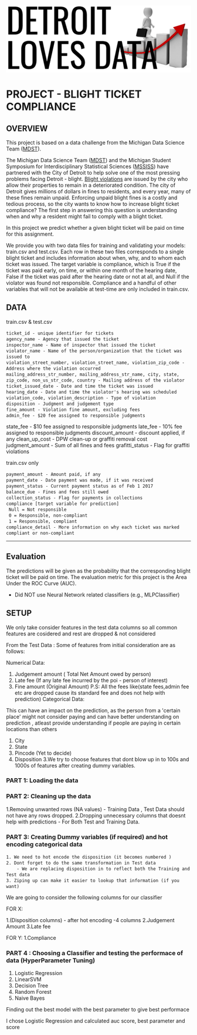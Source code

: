![](/Blight%20Ticket%20Compliance/images/detroit.png)


# PROJECT - BLIGHT TICKET COMPLIANCE

## OVERVIEW
This project is based on a data challenge from the Michigan Data Science Team ([MDST](http://midas.umich.edu/mdst/)). 

The Michigan Data Science Team ([MDST](http://midas.umich.edu/mdst/)) and the Michigan Student Symposium for Interdisciplinary Statistical Sciences ([MSSISS](https://sites.lsa.umich.edu/mssiss/)) have partnered with the City of Detroit to help solve one of the most pressing problems facing Detroit - blight. [Blight violations](http://www.detroitmi.gov/How-Do-I/Report/Blight-Complaint-FAQs) are issued by the city who allow their properties to remain in a deteriorated condition. The city of Detroit gives millions of dollars in fines to residents, and every year, many of these fines remain unpaid. Enforcing unpaid blight fines is a costly and tedious process, so the city wants to know how to increase blight ticket compliance?
The first step in answering this question is understanding when and why a resident might fail to comply with a blight ticket. 

In this project we predict whether a given blight ticket will be paid on time for this assignment.


We provide you with two data files for training and validating your models: train.csv and test.csv. Each row in these two files corresponds to a single blight ticket and includes information about when, why, and to whom each ticket was issued. The target variable is compliance, which is True if the ticket was paid early, on time, or within one month of the hearing date, False if the ticket was paid after the hearing date or not at all, and Null if the violator was found not responsible. Compliance and a handful of other variables that will not be available at test-time are only included in train.csv.

## DATA

train.csv & test.csv

    ticket_id - unique identifier for tickets
    agency_name - Agency that issued the ticket
    inspector_name - Name of inspector that issued the ticket
    violator_name - Name of the person/organization that the ticket was issued to
    violation_street_number, violation_street_name, violation_zip_code - Address where the violation occurred
    mailing_address_str_number, mailing_address_str_name, city, state, zip_code, non_us_str_code, country - Mailing address of the violator
    ticket_issued_date - Date and time the ticket was issued
    hearing_date - Date and time the violator's hearing was scheduled
    violation_code, violation_description - Type of violation
    disposition - Judgment and judgement type
    fine_amount - Violation fine amount, excluding fees
    admin_fee - $20 fee assigned to responsible judgments
state_fee - $10 fee assigned to responsible judgments
    late_fee - 10% fee assigned to responsible judgments
    discount_amount - discount applied, if any
    clean_up_cost - DPW clean-up or graffiti removal cost
    judgment_amount - Sum of all fines and fees
    grafitti_status - Flag for graffiti violations
    
train.csv only

    payment_amount - Amount paid, if any
    payment_date - Date payment was made, if it was received
    payment_status - Current payment status as of Feb 1 2017
    balance_due - Fines and fees still owed
    collection_status - Flag for payments in collections
    compliance [target variable for prediction] 
     Null = Not responsible
     0 = Responsible, non-compliant
     1 = Responsible, compliant
    compliance_detail - More information on why each ticket was marked compliant or non-compliant


___

## Evaluation

The predictions will be given as the probability that the corresponding blight ticket will be paid on time.
The evaluation metric for this project is the Area Under the ROC Curve (AUC). 

*  Did NOT use Neural Network related classifiers (e.g., MLPClassifier)

## SETUP

We only take consider features in the test data columns so all common features are cosidered and rest are dropped & not considered

From the Test Data : Some of features from initial consideration are as follows:

Numerical Data:

 1. Judgement amount ( Total Net Amount owed by person)
 3. Late fee         (If any late fee incurred by the poi - person of interest)
 4. Fine amount      (Original Amount)
 P.S: All the fees like(state fees,admin fee etc are dropped cause its standard fee and does not help with prediction)
Categorical Data:

 This can have an impact on the prediction, as the person from a 'certain place' might not consider paying
 and can have better understanding on prediction , atleast provide understanding if people are paying in certain   locations than others

 1. City
 2. State
 3. Pincode (Yet to decide)
 4. Disposition
3.We try to choose features that dont blow up in to 100s and 1000s of features after creating dummy variables.

### PART 1: Loading the data
### PART 2: Cleaning up the data
  1.Removing unwanted rows (NA values) - Training Data ,  Test Data should not have any rows dropped.
  2.Dropping unnecessary columns that doesnt help with predictions - For Both Test and Training Data.
### PART 3: Creating Dummy variables (if required) and hot encoding categorical data
    1. We need to hot encode the disposition (it becomes numbered )
    2. Dont forget to do the same transformation in Test data
        - We are replacing disposition in to reflect both the Training and Test data
    3. Ziping up can make it easier to lookup that information (if you want)
We are going to consider the following columns for our classifier

 FOR X:

  1.(Disposition columns) - after hot encoding -4 columns
  2.Judgement Amount
  3.Late fee

 FOR Y:
  1.Compliance
### PART 4 : Choosing a Classifier and testing the performace of data (HyperParameter Tuning)
 
 1. Logistic Regression
  2. LinearSVM
  3. Decision Tree
  4. Random Forest
  5. Naive Bayes

Finding out the best model with the best parameter to give best performace

I chose Logistic Regression and calculated auc score, best parameter and score

